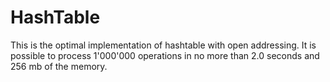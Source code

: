 # HashTable

This is the optimal implementation of hashtable with open addressing. It is possible to process 1'000'000 operations in no more than 2.0 seconds and 256 mb of the memory.
